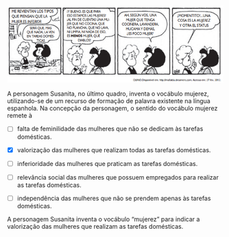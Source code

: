 

![](b224cab2-e9bf-ab10-53c0-7683eca99821.png)

A personagem Susanita, no último quadro, inventa o vocábulo mujerez, utilizando-se de um recurso de formação de palavra existente na língua espanhola. Na concepção da personagem, o sentido do vocábulo mujerez remete à



- [ ] falta de feminilidade das mulheres que não se dedicam às tarefas domésticas.
- [x] valorização das mulheres que realizam todas as tarefas domésticas.
- [ ] inferioridade das mulheres que praticam as tarefas domésticas.
- [ ] relevância social das mulheres que possuem empregados para realizar as tarefas domésticas.
- [ ] independência das mulheres que não se prendem apenas às tarefas domésticas.


A personagem Susanita inventa o vocábulo “mujerez” para indicar a valorização das mulheres que realizam as tarefas domésticas.

        